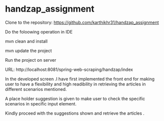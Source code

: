 # handzap_assignment

Clone to the repository: https://github.com/karthikhr31/handzap_assignment

Do the foloowing operation in IDE

mvn clean and install

mvn update the project

Run the project on server

URL: http://localhost:8081/spring-web-scraping/handzap/index

In the developed screen .I have first implemented the front end for making user to have a flexibility and high readibility in retrieving the articles in different scenarios mentioned.

A place holder suggestion is given to make user to check the specific scenarios in specific input element.

Kindly proceed with the suggestions shown and retrieve the articles .
